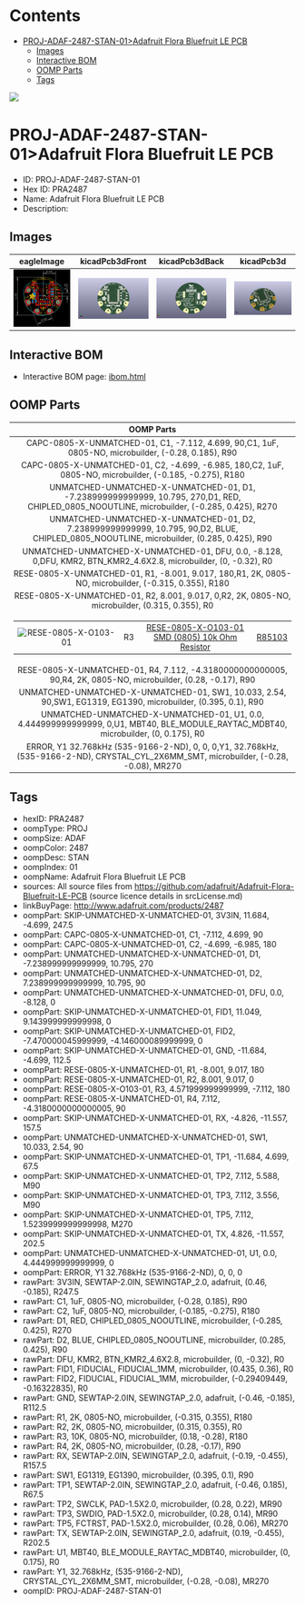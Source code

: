 



Contents
========

* [PROJ-ADAF-2487-STAN-01>Adafruit Flora Bluefruit LE PCB](#proj-adaf-2487-stan-01adafruit-flora-bluefruit-le-pcb)
	* [Images](#images)
	* [Interactive BOM](#interactive-bom)
	* [OOMP Parts](#oomp-parts)
	* [Tags](#tags)
  
![][im]
# PROJ-ADAF-2487-STAN-01>Adafruit Flora Bluefruit LE PCB

- ID: PROJ-ADAF-2487-STAN-01
- Hex ID: PRA2487
- Name: Adafruit Flora Bluefruit LE PCB
- Description: 

## Images
  
  

|eagleImage|kicadPcb3dFront|kicadPcb3dBack|kicadPcb3d|
| :---: | :---: | :---: | :---: |
|[![eagleImage](eagleImage_140.png)](eagleImage_600.png)|[![kicadPcb3dFront](kicadPcb3dFront_140.png)](kicadPcb3dFront_600.png)|[![kicadPcb3dBack](kicadPcb3dBack_140.png)](kicadPcb3dBack_600.png)|[![kicadPcb3d](kicadPcb3d_140.png)](kicadPcb3d_600.png)|

## Interactive BOM

- Interactive BOM page: [ibom.html](kicad/bom/ibom.html)

## OOMP Parts
  

|OOMP Parts|
| :---: |
|CAPC-0805-X-UNMATCHED-01, C1, -7.112, 4.699, 90,C1, 1uF, 0805-NO, microbuilder, (-0.28, 0.185), R90|
|CAPC-0805-X-UNMATCHED-01, C2, -4.699, -6.985, 180,C2, 1uF, 0805-NO, microbuilder, (-0.185, -0.275), R180|
|UNMATCHED-UNMATCHED-X-UNMATCHED-01, D1, -7.238999999999999, 10.795, 270,D1, RED, CHIPLED_0805_NOOUTLINE, microbuilder, (-0.285, 0.425), R270|
|UNMATCHED-UNMATCHED-X-UNMATCHED-01, D2, 7.238999999999999, 10.795, 90,D2, BLUE, CHIPLED_0805_NOOUTLINE, microbuilder, (0.285, 0.425), R90|
|UNMATCHED-UNMATCHED-X-UNMATCHED-01, DFU, 0.0, -8.128, 0,DFU, KMR2, BTN_KMR2_4.6X2.8, microbuilder, (0, -0.32), R0|
|RESE-0805-X-UNMATCHED-01, R1, -8.001, 9.017, 180,R1, 2K, 0805-NO, microbuilder, (-0.315, 0.355), R180|
|RESE-0805-X-UNMATCHED-01, R2, 8.001, 9.017, 0,R2, 2K, 0805-NO, microbuilder, (0.315, 0.355), R0|
|<table><tr><td>![RESE-0805-X-O103-01](https://raw.githubusercontent.com/oomlout/oomlout_OOMP_parts/main/RESE-0805-X-O103-01/image_140.jpg)</td><td> R3</td><td>[RESE-0805-X-O103-01<br>SMD (0805) 10k Ohm Resistor](https://github.com/oomlout/oomlout_OOMP_parts/tree/main/RESE-0805-X-O103-01/)</td><td>[R85103](https://github.com/oomlout/oomlout_OOMP_parts/tree/main/RESE-0805-X-O103-01/)</td></tr></table>|
|RESE-0805-X-UNMATCHED-01, R4, 7.112, -4.3180000000000005, 90,R4, 2K, 0805-NO, microbuilder, (0.28, -0.17), R90|
|UNMATCHED-UNMATCHED-X-UNMATCHED-01, SW1, 10.033, 2.54, 90,SW1, EG1319, EG1390, microbuilder, (0.395, 0.1), R90|
|UNMATCHED-UNMATCHED-X-UNMATCHED-01, U1, 0.0, 4.444999999999999, 0,U1, MBT40, BLE_MODULE_RAYTAC_MDBT40, microbuilder, (0, 0.175), R0|
|ERROR, Y1 32.768kHz (535-9166-2-ND), 0, 0, 0,Y1, 32.768kHz, (535-9166-2-ND), CRYSTAL_CYL_2X6MM_SMT, microbuilder, (-0.28, -0.08), MR270|

## Tags

- hexID: PRA2487
- oompType: PROJ
- oompSize: ADAF
- oompColor: 2487
- oompDesc: STAN
- oompIndex: 01
- oompName: Adafruit Flora Bluefruit LE PCB
- sources: All source files from https://github.com/adafruit/Adafruit-Flora-Bluefruit-LE-PCB (source licence details in srcLicense.md)
- linkBuyPage: http://www.adafruit.com/products/2487
- oompPart: SKIP-UNMATCHED-X-UNMATCHED-01, 3V3IN, 11.684, -4.699, 247.5
- oompPart: CAPC-0805-X-UNMATCHED-01, C1, -7.112, 4.699, 90
- oompPart: CAPC-0805-X-UNMATCHED-01, C2, -4.699, -6.985, 180
- oompPart: UNMATCHED-UNMATCHED-X-UNMATCHED-01, D1, -7.238999999999999, 10.795, 270
- oompPart: UNMATCHED-UNMATCHED-X-UNMATCHED-01, D2, 7.238999999999999, 10.795, 90
- oompPart: UNMATCHED-UNMATCHED-X-UNMATCHED-01, DFU, 0.0, -8.128, 0
- oompPart: SKIP-UNMATCHED-X-UNMATCHED-01, FID1, 11.049, 9.143999999999998, 0
- oompPart: SKIP-UNMATCHED-X-UNMATCHED-01, FID2, -7.470000045999999, -4.146000089999999, 0
- oompPart: SKIP-UNMATCHED-X-UNMATCHED-01, GND, -11.684, -4.699, 112.5
- oompPart: RESE-0805-X-UNMATCHED-01, R1, -8.001, 9.017, 180
- oompPart: RESE-0805-X-UNMATCHED-01, R2, 8.001, 9.017, 0
- oompPart: RESE-0805-X-O103-01, R3, 4.571999999999999, -7.112, 180
- oompPart: RESE-0805-X-UNMATCHED-01, R4, 7.112, -4.3180000000000005, 90
- oompPart: SKIP-UNMATCHED-X-UNMATCHED-01, RX, -4.826, -11.557, 157.5
- oompPart: UNMATCHED-UNMATCHED-X-UNMATCHED-01, SW1, 10.033, 2.54, 90
- oompPart: SKIP-UNMATCHED-X-UNMATCHED-01, TP1, -11.684, 4.699, 67.5
- oompPart: SKIP-UNMATCHED-X-UNMATCHED-01, TP2, 7.112, 5.588, M90
- oompPart: SKIP-UNMATCHED-X-UNMATCHED-01, TP3, 7.112, 3.556, M90
- oompPart: SKIP-UNMATCHED-X-UNMATCHED-01, TP5, 7.112, 1.5239999999999998, M270
- oompPart: SKIP-UNMATCHED-X-UNMATCHED-01, TX, 4.826, -11.557, 202.5
- oompPart: UNMATCHED-UNMATCHED-X-UNMATCHED-01, U1, 0.0, 4.444999999999999, 0
- oompPart: ERROR, Y1 32.768kHz (535-9166-2-ND), 0, 0, 0
- rawPart: 3V3IN, SEWTAP-2.0IN, SEWINGTAP_2.0, adafruit, (0.46, -0.185), R247.5
- rawPart: C1, 1uF, 0805-NO, microbuilder, (-0.28, 0.185), R90
- rawPart: C2, 1uF, 0805-NO, microbuilder, (-0.185, -0.275), R180
- rawPart: D1, RED, CHIPLED_0805_NOOUTLINE, microbuilder, (-0.285, 0.425), R270
- rawPart: D2, BLUE, CHIPLED_0805_NOOUTLINE, microbuilder, (0.285, 0.425), R90
- rawPart: DFU, KMR2, BTN_KMR2_4.6X2.8, microbuilder, (0, -0.32), R0
- rawPart: FID1, FIDUCIAL, FIDUCIAL_1MM, microbuilder, (0.435, 0.36), R0
- rawPart: FID2, FIDUCIAL, FIDUCIAL_1MM, microbuilder, (-0.29409449, -0.16322835), R0
- rawPart: GND, SEWTAP-2.0IN, SEWINGTAP_2.0, adafruit, (-0.46, -0.185), R112.5
- rawPart: R1, 2K, 0805-NO, microbuilder, (-0.315, 0.355), R180
- rawPart: R2, 2K, 0805-NO, microbuilder, (0.315, 0.355), R0
- rawPart: R3, 10K, 0805-NO, microbuilder, (0.18, -0.28), R180
- rawPart: R4, 2K, 0805-NO, microbuilder, (0.28, -0.17), R90
- rawPart: RX, SEWTAP-2.0IN, SEWINGTAP_2.0, adafruit, (-0.19, -0.455), R157.5
- rawPart: SW1, EG1319, EG1390, microbuilder, (0.395, 0.1), R90
- rawPart: TP1, SEWTAP-2.0IN, SEWINGTAP_2.0, adafruit, (-0.46, 0.185), R67.5
- rawPart: TP2, SWCLK, PAD-1.5X2.0, microbuilder, (0.28, 0.22), MR90
- rawPart: TP3, SWDIO, PAD-1.5X2.0, microbuilder, (0.28, 0.14), MR90
- rawPart: TP5, FCTRST, PAD-1.5X2.0, microbuilder, (0.28, 0.06), MR270
- rawPart: TX, SEWTAP-2.0IN, SEWINGTAP_2.0, adafruit, (0.19, -0.455), R202.5
- rawPart: U1, MBT40, BLE_MODULE_RAYTAC_MDBT40, microbuilder, (0, 0.175), R0
- rawPart: Y1, 32.768kHz, (535-9166-2-ND), CRYSTAL_CYL_2X6MM_SMT, microbuilder, (-0.28, -0.08), MR270
- oompID: PROJ-ADAF-2487-STAN-01



[im]: kicadPcb3d_450.png
